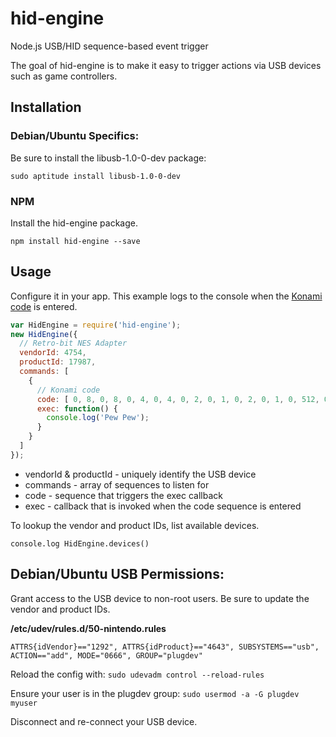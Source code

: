# hid-engine

Node.js USB/HID sequence-based event trigger

The goal of hid-engine is to make it easy to trigger actions via USB devices such as game controllers.

## Installation

### Debian/Ubuntu Specifics: 

Be sure to install the libusb-1.0-0-dev package:

`sudo aptitude install libusb-1.0-0-dev`

### NPM

Install the hid-engine package.

`npm install hid-engine --save`

## Usage

Configure it in your app. This example logs to the console when the [Konami code](http://en.wikipedia.org/wiki/Konami_Code) is entered.

```javascript
var HidEngine = require('hid-engine');
new HidEngine({
  // Retro-bit NES Adapter
  vendorId: 4754,
  productId: 17987,
  commands: [
    {
      // Konami code
      code: [ 0, 8, 0, 8, 0, 4, 0, 4, 0, 2, 0, 1, 0, 2, 0, 1, 0, 512, 0, 256, 0 ],
      exec: function() {
        console.log('Pew Pew');
      }
    }
  ]
});
```

- vendorId & productId - uniquely identify the USB device
- commands - array of sequences to listen for
- code - sequence that triggers the exec callback
- exec - callback that is invoked when the code sequence is entered

To lookup the vendor and product IDs, list available devices.

`console.log HidEngine.devices()`

## Debian/Ubuntu USB Permissions: 

Grant access to the USB device to non-root users. Be sure to update the vendor and product IDs.

**/etc/udev/rules.d/50-nintendo.rules**
````
ATTRS{idVendor}=="1292", ATTRS{idProduct}=="4643", SUBSYSTEMS=="usb", ACTION=="add", MODE="0666", GROUP="plugdev"
````

Reload the config with: `sudo udevadm control --reload-rules`

Ensure your user is in the plugdev group: `sudo usermod -a -G plugdev myuser`

Disconnect and re-connect your USB device.
